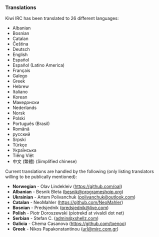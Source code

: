 ### Translations

Kiwi IRC has been translated to 26 different languages:
* Albanian
* Bosnian
* Catalan
* Čeština
* Deutsch
* English
* Español
* Español (Latino America)
* Français
* Galego
* Greek
* Hebrew
* Italiano
* Korean
* Македонски
* Nederlands
* Norsk
* Polski
* Português (Brasil)
* Română
* русский
* Srpski
* Türkçe
* Українська
* Tiếng Việt
* 中文 (繁體) (Simplified chinese)


Current translations are handled by the following (only listing translators willing to be publically mentioned):

* **Norwegian** - Olav Lindekleiv (https://github.com/oal)
* **Albanian** - Besnik Bleta (besnik@programeshqip.org)
* **Ukrainian** - Artem Polivanchuk (polivanchuk@outlook.com)
* **Catalan** - NeoMahler (https://github.com/NeoMahler)
* **Bosnian** - Predsjednik (predsjednik@live.com)
* **Polish** - Piotr Doroszewski (piotrekd at vivaldi dot net)
* **Serbian** - Stefan C. (admin@xshellz.com)
* **Galicia** - Chema Casanova (https://github.com/txenoo)
* **Greek** - Nikos Papakonstantinou (url@mirc.com.gr)
